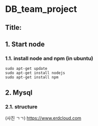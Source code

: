 # DB_team_project
Title: 
-------------------------------------
## 1. Start node
### 1.1. install node and npm     (in ubuntu)
    sudo apt-get update 
    sudo apt-get install nodejs
    sudo apt-get install npm
    
## 2. Mysql
### 2.1. structure
   (사진 ㄱㄱ)
   https://www.erdcloud.com
